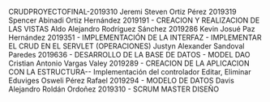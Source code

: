 CRUDPROYECTOFINAL-2019310
Jeremi Steven Ortiz Pérez 2019319
Spencer Abinadi Ortiz Hernández 2019191 - CREACION Y REALIZACION DE LAS VISTAS
Aldo Alejandro Rodríguez Sánchez 2019286
Kevin Josué Paz Hernández 2019351 - IMPLEMENTACIÓN DE LA INTERFAZ - IMPLEMENTAR EL CRUD EN EL SERVLET (OPERACIONES)
Justyn Alexander Sandoval Paredes 2019636 - DESARROLLO DE LA  BASE DE DATOS - MODEL DAO
Cristian Antonio Vargas Valey  2019289 - CREACION DE LA APLICACION CON LA ESTRUCTURA-- Implementación del controlador Editar, Eliminar
Eduviges Osweli Pérez Rafael 2019294 - MODELO DE DATOS
Davis Alejandro Roldán Ordoñez 2019310 - SCRUM MASTER DISEÑO

